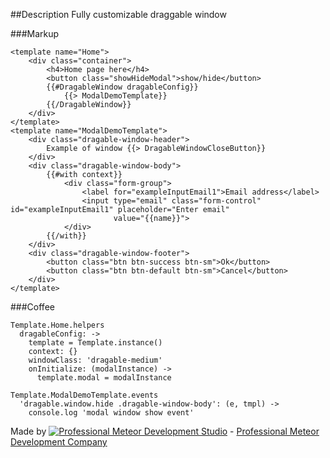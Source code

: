 ##Description
Fully customizable draggable window

###Markup
```
<template name="Home">
    <div class="container">
        <h4>Home page here</h4>
        <button class="showHideModal">show/hide</button>
        {{#DragableWindow dragableConfig}}
            {{> ModalDemoTemplate}}
        {{/DragableWindow}}
    </div>
</template>
<template name="ModalDemoTemplate">
    <div class="dragable-window-header">
        Example of window {{> DragableWindowCloseButton}}
    </div>
    <div class="dragable-window-body">
        {{#with context}}
            <div class="form-group">
                <label for="exampleInputEmail1">Email address</label>
                <input type="email" class="form-control" id="exampleInputEmail1" placeholder="Enter email"
                       value="{{name}}">
            </div>
        {{/with}}
    </div>
    <div class="dragable-window-footer">
        <button class="btn btn-success btn-sm">Ok</button>
        <button class="btn btn-default btn-sm">Cancel</button>
    </div>
</template>
```
###Coffee
```
Template.Home.helpers
  dragableConfig: ->
    template = Template.instance()
    context: {}
    windowClass: 'dragable-medium'
    onInitialize: (modalInstance) ->
      template.modal = modalInstance

Template.ModalDemoTemplate.events
  'dragable.window.hide .dragable-window-body': (e, tmpl) ->
    console.log 'modal window show event'
```


Made by [![Professional Meteor Development Studio](http://s30.postimg.org/jfno1g71p/jss_xs.png)](http://jssolutionsdev.com?utm_campaign=Package_Development&utm_medium=github.com&utm_source=Dragable-window) - [Professional Meteor Development Company](http://jssolutionsdev.com?utm_campaign=Package_Development&utm_medium=github.com&utm_source=Dragable-window)
